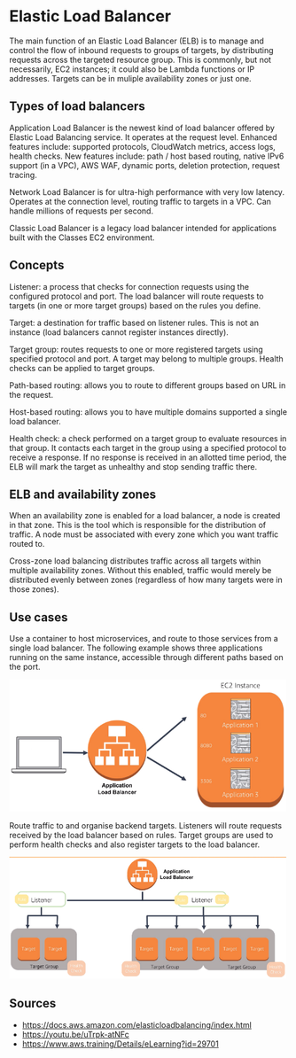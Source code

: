 Elastic Load Balancer
=====================

The main function of an Elastic Load Balancer (ELB) is to manage and control the flow of inbound requests to groups of targets, by distributing requests across the targeted resource group. This is commonly, but not necessarily, EC2 instances; it could also be Lambda functions or IP addresses. Targets can be in muliple availability zones or just one.

Types of load balancers
-----------------------

Application Load Balancer is the newest kind of load balancer offered by Elastic Load Balancing service. It operates at the request level. Enhanced features include: supported protocols, CloudWatch metrics, access logs, health checks. New features include: path / host based routing, native IPv6 support (in a VPC), AWS WAF, dynamic ports, deletion protection, request tracing.

Network Load Balancer is for ultra-high performance with very low latency. Operates at the connection level, routing traffic to targets in a VPC. Can handle millions of requests per second.

Classic Load Balancer is a legacy load balancer intended for applications built with the Classes EC2 environment.

Concepts
--------

Listener: a process that checks for connection requests using the configured protocol and port. The load balancer will route requests to targets (in one or more target groups) based on the rules you define.

Target: a destination for traffic based on listener rules. This is not an instance (load balancers cannot register instances directly).

Target group: routes requests to one or more registered targets using specified protocol and port. A target may belong to multiple groups. Health checks can be applied to target groups.

Path-based routing: allows you to route to different groups based on URL in the request.

Host-based routing: allows you to have multiple domains supported a single load balancer.

Health check: a check performed on a target group to evaluate resources in that group. It contacts each target in the group using a specified protocol to receive a response. If no response is received in an allotted time period, the ELB will mark the target as unhealthy and stop sending traffic there.

ELB and availability zones
--------------------------

When an availability zone is enabled for a load balancer, a node is created in that zone. This is the tool which is responsible for the distribution of traffic. A node must be associated with every zone which you want traffic routed to.

Cross-zone load balancing distributes traffic across all targets within multiple availability zones. Without this enabled, traffic would merely be distributed evenly between zones (regardless of how many targets were in those zones).

Use cases
---------

Use a container to host microservices, and route to those services from a single load balancer. The following example shows three applications running on the same instance, accessible through different paths based on the port.

<img src="https://github.com/friendofdog/se-docs/raw/master/img/alb-1.png" width=500>

Route traffic to and organise backend targets. Listeners will route requests received by the load balancer based on rules. Target groups are used to perform health checks and also register targets to the load balancer.

<img src="https://github.com/friendofdog/se-docs/raw/master/img/alb-2.png" width=500>

Sources
-------

- https://docs.aws.amazon.com/elasticloadbalancing/index.html
- https://youtu.be/uTrpk-atNFc
- https://www.aws.training/Details/eLearning?id=29701
